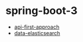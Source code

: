 # spring-boot-3
- [api-first-approach](api-first-approach)
- [data-elasticsearch](data-elasticsearch)